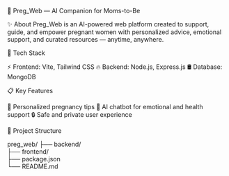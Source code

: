 🌸 Preg_Web — AI Companion for Moms-to-Be

✨ About
Preg_Web is an AI-powered web platform created to support, guide, and empower pregnant women with personalized advice, emotional support,
and curated resources — anytime, anywhere.

🚀 Tech Stack

⚡ Frontend: Vite, Tailwind CSS
🔥 Backend: Node.js, Express.js
🛢️ Database: MongoDB

📋 Key Features

🤰 Personalized pregnancy tips
💬 AI chatbot for emotional and health support
🔒 Safe and private user experience

📁 Project Structure

preg_web/
├── backend/         
├── frontend/       
├── package.json    
└── README.md








